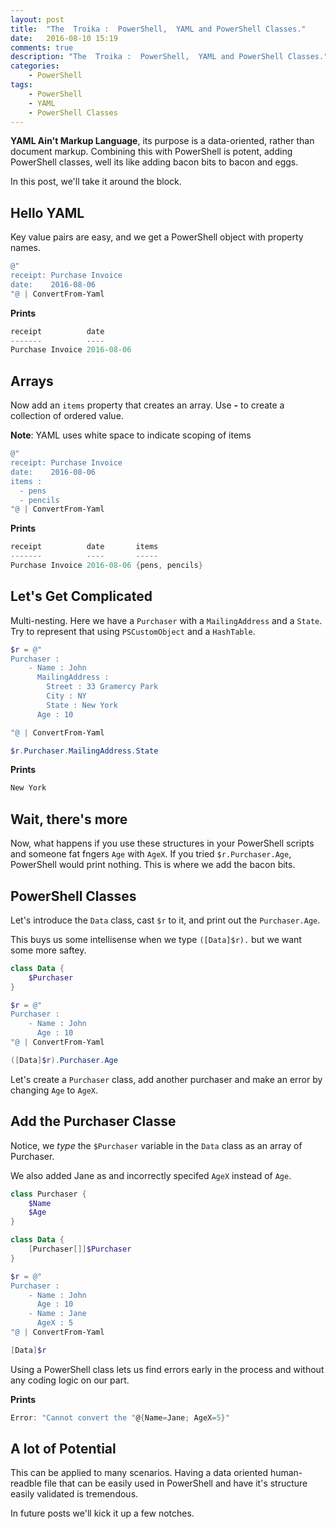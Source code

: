 ```yaml
---
layout: post
title:  "The  Troika :  PowerShell,  YAML and PowerShell Classes."
date:   2016-08-10 15:19
comments: true
description: "The  Troika :  PowerShell,  YAML and PowerShell Classes."
categories: 
    - PowerShell
tags: 
    - PowerShell
    - YAML
    - PowerShell Classes
---
```

**YAML Ain't Markup Language**, its purpose is a data-oriented, rather than document markup. Combining this with PowerShell is potent, adding PowerShell classes, well its like adding bacon bits to bacon and eggs.

In this post, we'll take it around the block.

## Hello YAML
Key value pairs are easy, and we get a PowerShell object with property names.

```powershell
@"
receipt: Purchase Invoice
date:    2016-08-06
"@ | ConvertFrom-Yaml
```
**Prints**
```powershell
receipt          date
-------          ----
Purchase Invoice 2016-08-06
```
## Arrays
Now add an `items` property that creates an array. Use **-** to create a collection of ordered value.

**Note**: YAML uses white space to indicate scoping of items

```powershell
@"
receipt: Purchase Invoice
date:    2016-08-06
items :
  - pens
  - pencils
"@ | ConvertFrom-Yaml
```

**Prints**
```powershell
receipt          date       items
-------          ----       -----
Purchase Invoice 2016-08-06 {pens, pencils}
```

## Let's Get Complicated
Multi-nesting. Here we have a `Purchaser` with a `MailingAddress` and a `State`. Try to represent that using `PSCustomObject` and a `HashTable`.

```powershell
$r = @"
Purchaser :
    - Name : John
      MailingAddress :
        Street : 33 Gramercy Park
        City : NY
        State : New York
      Age : 10

"@ | ConvertFrom-Yaml

$r.Purchaser.MailingAddress.State
```

**Prints**
```powershell
New York
```

## Wait, there's more
Now, what happens if you use these structures in your PowerShell scripts and someone fat fngers `Age` with `AgeX`. If you tried `$r.Purchaser.Age`, PowerShell would print nothing. This is where we add the bacon bits.

## PowerShell Classes
Let's introduce the `Data` class, cast `$r` to it, and print out the `Purchaser.Age`.

This buys us some intellisense when we type `([Data]$r).` but we want some more saftey.


```powershell
class Data {
    $Purchaser
}

$r = @"
Purchaser :
    - Name : John
      Age : 10
"@ | ConvertFrom-Yaml

([Data]$r).Purchaser.Age
```

Let's create a `Purchaser` class, add another purchaser and make an error by changing `Age` to `AgeX`.

## Add the Purchaser Classe
Notice, we *type* the `$Purchaser` variable in the `Data` class as an array of Purchaser.

We also added Jane as and incorrectly specifed `AgeX` instead of `Age`.

```powershell
class Purchaser {
    $Name
    $Age
}

class Data {
    [Purchaser[]]$Purchaser
}

$r = @"
Purchaser :
    - Name : John
      Age : 10
    - Name : Jane
      AgeX : 5
"@ | ConvertFrom-Yaml

[Data]$r
```

Using a PowerShell class lets us find errors early in the process and without any coding logic on our part.

**Prints**

```powershell
Error: "Cannot convert the "@{Name=Jane; AgeX=5}"
```

## A lot of Potential
This can be applied to many scenarios. Having a data oriented human-readble file that can be easily used in PowerShell and have it's structure easily validated is tremendous.

In future posts we'll kick it up a few notches.